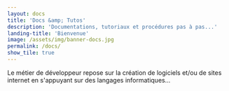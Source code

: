 ```yaml
---
layout: docs
title: 'Docs &amp; Tutos'
description: 'Documentations, tutoriaux et procédures pas à pas...'
landing-title: 'Bienvenue'
image: /assets/img/banner-docs.jpg
permalink: /docs/
show_tile: true
---
```


Le métier de développeur repose sur la création de logiciels et/ou de sites internet en s'appuyant sur des langages informatiques...
